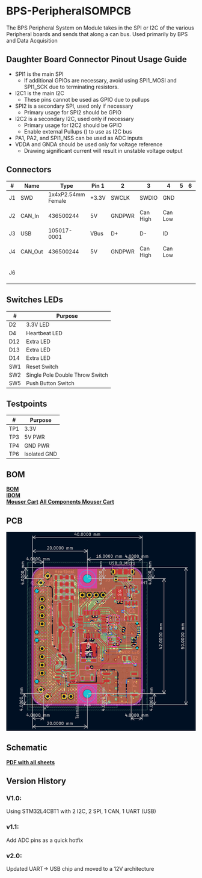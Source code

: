 # BPS-PeripheralSOMPCB
The BPS Peripheral System on Module takes in the SPI or I2C of the various Peripheral boards and sends that along a can bus. Used primarily by BPS and Data Acquisition

## Daughter Board Connector Pinout Usage Guide
 * SPI1 is the main SPI
    * If additional GPIOs are necessary, avoid using SPI1_MOSI and SPI1_SCK due to terminating resistors.
 * I2C1 is the main I2C
    * These pins cannot be used as GPIO due to pullups
 * SPI2 is a secondary SPI, used only if necessary
    * Primary usage for SPI2 should be GPIO
 * I2C2 is a secondary I2C, used only if necessary
    * Primary usage for I2C2 should be GPIO
    * Enable external Pullups () to use as I2C bus
 * PA1, PA2, and SPI1_NSS can be used as ADC inputs
 * VDDA and GNDA should be used only for voltage reference
    * Drawing significant current will result in unstable voltage output

## Connectors
| # | Name | Type | Pin 1 | 2 | 3 | 4 | 5 | 6 | Purpose |
| - | - | - | - | - | - | - | - | - | - |
| J1  | SWD | 1x4xP2.54mm Female | +3.3V | SWCLK | SWDIO | GND | | | Flashing |
| J2  | CAN_In | 436500244 | 5V | GNDPWR | Can High | Can Low ||| Input for CAN and Power |
| J3  | USB  | 105017-0001 | VBus | D+ | D- | ID | | | USB Debugging |
| J4  | CAN_Out | 436500244 | 5V | GNDPWR | Can High | Can Low ||| Output for CAN and Power |
| J6  | | | | | | | | | Daughter Board Connector |

## Switches LEDs
| # | Purpose |
| - | - |
| D2  | 3.3V LED |
| D4  | Heartbeat LED |
| D12 | Extra LED |
| D13 | Extra LED |
| D14 | Extra LED |
| SW1 | Reset Switch |
| SW2 | Single Pole Double Throw Switch |
| SW5 | Push Button Switch |

## Testpoints
| # | Purpose |
| - | - |
| TP1 | 3.3V |
| TP3 | 5V PWR |
| TP4 | GND PWR |
| TP6 | Isolated GND |

## BOM
[**BOM**](BPS-PeripheralSOMBOM.xls)  
[**IBOM**](bom/ibom.html)  
[**Mouser Cart**](https://www.mouser.com/ProjectManager/ProjectDetail.aspx?AccessID=28c939f727)
[**All Components Mouser Cart**](https://www.mouser.com/ProjectManager/ProjectDetail.aspx?AccessID=37b3cf2a09)

## PCB
![image](https://github.com/lhr-solar/BPS-PeripheralSOMPCB/blob/docs/BPS-PeripheralSOM_PCB.png?raw=true)

## Schematic
[**PDF with all sheets**](BPS-PeripheralSOM_SCH.pdf)

## Version History
### V1.0: 
Using STM32L4CBT1 with 2 I2C, 2 SPI, 1 CAN, 1 UART (USB)
### v1.1:
Add ADC pins as a quick hotfix
### v2.0:
Updated UART-> USB chip and moved to a 12V architecture


